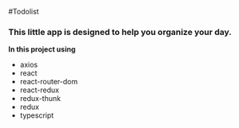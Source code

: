 #Todolist

### This little app is designed to help you organize your day.

**In this project using**
* axios
* react
* react-router-dom
* react-redux
* redux-thunk
* redux
* typescript
